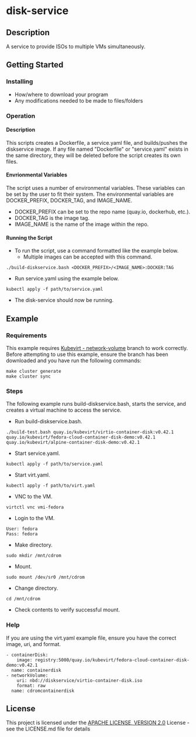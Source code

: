 # disk-service

## Description

A service to provide ISOs to multiple VMs simultaneously.

## Getting Started

### Installing

* How/where to download your program
* Any modifications needed to be made to files/folders

### Operation

#### Description

This scripts creates a Dockerfile, a service.yaml file, and builds/pushes the diskservice image. If any file named "Dockerfile" or "service.yaml" exists in the same directory, they will be deleted before the script creates its own files.

#### Envrionmental Variables

The script uses a number of environmental variables. These variables can be set by the user to fit their system. The environmental variables are DOCKER_PREFIX, DOCKER_TAG, and IMAGE_NAME.
* DOCKER_PREFIX can be set to the repo name (quay.io, dockerhub, etc.).
* DOCKER_TAG is the image tag.
* IMAGE_NAME is the name of the image within the repo.

#### Running the Script

* To run the script, use a command formatted like the example below.
  * Multiple images can be accepted with this command.
```
./build-diskservice.bash <DOCKER_PREFIX>/<IMAGE_NAME>:DOCKER:TAG

``` 
* Run service.yaml using the example below.
```
kubectl apply -f path/to/service.yaml

```
* The disk-service should now be running.

## Example

### Requirements

This example requires [Kubevirt - network-volume](https://github.com/RickSC/kubevirt/tree/network-volume) branch to work correctly. Before attempting to use this example, ensure the branch has been downloaded and you have run the following commands:
```
make cluster generate
make cluster sync
```

### Steps

The following example runs build-diskservice.bash, starts the service, and creates a virtual machine to access the service.

* Run build-diskservice.bash.
```
./build-test.bash quay.io/kubevirt/virtio-container-disk:v0.42.1 quay.io/kubevirt/fedora-cloud-container-disk-demo:v0.42.1 quay.io/kubevirt/alpine-container-disk-demo:v0.42.1

```
* Start service.yaml.
```
kubectl apply -f path/to/service.yaml

```
* Start virt.yaml.
```
kubectl apply -f path/to/virt.yaml

```
* VNC to the VM.
```
virtctl vnc vmi-fedora

```
* Login to the VM.
```
User: fedora
Pass: fedora
```
* Make directory.
```
sudo mkdir /mnt/cdrom
```
* Mount.
```
sudo mount /dev/sr0 /mnt/cdrom
```
* Change directory.
```
cd /mnt/cdrom
```
* Check contents to verify successful mount.

### Help

If you are using the virt.yaml example file, ensure you have the correct image, uri, and format.

```
- containerDisk:
    image: registry:5000/quay.io/kubevirt/fedora-cloud-container-disk-demo:v0.42.1 
  name: containerdisk
- networkVolume:
    uri: nbd://diskservice/virtio-container-disk.iso
    format: raw
  name: cdromcontainerdisk
```

## License

This project is licensed under the [APACHE LICENSE, VERSION 2.0](https://www.apache.org/licenses/LICENSE-2.0) License - see the LICENSE.md file for details
